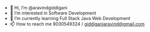 - 👋 Hi, I’m @aravindgiddigani
- 👀 I’m interested in Software Development 
- 🌱 I’m currently learning Full Stack Java Web Development
- 📫 How to reach me 9030549324 / giddiganiaravind@gmail.com


<!---
aravindgiddigani/aravindgiddigani is a ✨ special ✨ repository because its `README.md` (this file) appears on your GitHub profile.
You can click the Preview link to take a look at your changes.
--->
